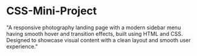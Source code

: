 # CSS-Mini-Project
"A responsive photography landing page with a modern sidebar menu having smooth hover and transition effects, built using HTML and CSS. Designed to showcase visual content with a clean layout and smooth user experience."
